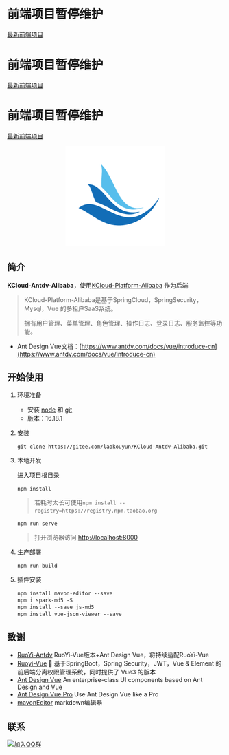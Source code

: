 # 前端项目暂停维护
[最新前端项目](https://github.com/KouShenhai/KCloud-Platform-IoT/ui)

# 前端项目暂停维护
[最新前端项目](https://github.com/KouShenhai/KCloud-Platform-IoT/ui)

# 前端项目暂停维护
[最新前端项目](https://github.com/KouShenhai/KCloud-Platform-IoT/ui)

<p align="center"><img src="public/logo.png"></p>

## 简介

**KCloud-Antdv-Alibaba**，使用[KCloud-Platform-Alibaba](https://github.com/KouShenhai/KCloud-Platform-Alibaba) 作为后端

> KCloud-Platform-Alibaba是基于SpringCloud，SpringSecurity，Mysql，Vue 的多租户SaaS系统。
>
> 拥有用户管理、菜单管理、角色管理、操作日志、登录日志、服务监控等功能。

* Ant Design Vue文档：[https://www.antdv.com/docs/vue/introduce-cn](https://www.antdv.com/docs/vue/introduce-cn)



## 开始使用

1. 环境准备
   * 安装 [node](http://nodejs.org) 和 [git](https://git-scm.com)
   * 版本：16.18.1

2. 安装
   
   ```shell
   git clone https://gitee.com/laokouyun/KCloud-Antdv-Alibaba.git
   ```

3. 本地开发

   进入项目根目录

   ```shell
   npm install
   ```

   > 若耗时太长可使用`npm install --registry=https://registry.npm.taobao.org`

   ```shell
   npm run serve
   ```

   > 打开浏览器访问 [http://localhost:8000](http://localhost:8000/)

4. 生产部署
   ```shell
   npm run build
   ```
   
5. 插件安装
   ```shel
   npm install mavon-editor --save
   npm i spark-md5 -S
   npm install --save js-md5
   npm install vue-json-viewer --save
   ```
  
## 致谢
* [RuoYi-Antdv](https://gitee.com/fuzui/RuoYi-Antdv) RuoYi-Vue版本+Ant Design Vue，将持续适配RuoYi-Vue
* [Ruoyi-Vue](https://gitee.com/y_project/RuoYi-Vue) 🎉 基于SpringBoot，Spring Security，JWT，Vue & Element 的前后端分离权限管理系统，同时提供了 Vue3 的版本
* [Ant Design Vue](https://github.com/vueComponent/ant-design-vue) An enterprise-class UI components based on Ant Design and Vue
* [Ant Design Vue Pro](https://github.com/vueComponent/ant-design-vue-pro) Use Ant Design Vue like a Pro
* [mavonEditor](https://github.com/hinesboy/mavonEditor) markdown编辑器

## 联系
[![加入QQ群](https://img.shields.io/badge/Q群-465450496-blue.svg)](https://jq.qq.com/?_wv=1027&k=gAfN1HFI)


